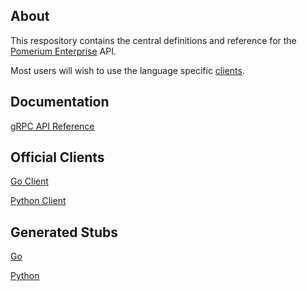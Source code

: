 ## About
This respository contains the central definitions and reference for the [Pomerium Enterprise](https://www.pomerium.com/enterprise/about.html) API.

Most users will wish to use the language specific [clients](#official-clients).
## Documentation
[gRPC API Reference](https://github.com/pomerium/enterprise-client/blob/update_docs_template/API.md)
## Official Clients
[Go Client](https://github.com/pomerium/enterprise-client-go)

[Python Client](https://github.com/pomerium/enterprise-client-python)

## Generated Stubs
[Go](https://github.com/pomerium/enterprise-client/tree/master/go/pb)

[Python](https://github.com/pomerium/enterprise-client/tree/master/python/pb)